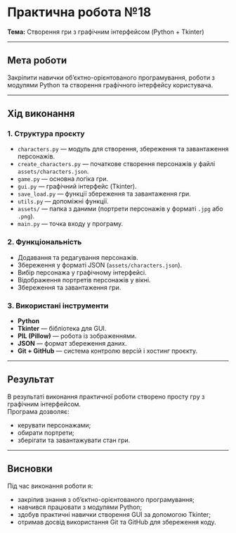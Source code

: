 # Практична робота №18
**Тема:** Створення гри з графічним інтерфейсом (Python + Tkinter)

---

## Мета роботи
Закріпити навички об’єктно-орієнтованого програмування, роботи з модулями Python та створення графічного інтерфейсу користувача.

---

## Хід виконання

### 1. Структура проєкту
- `characters.py` — модуль для створення, збереження та завантаження персонажів.
- `create_characters.py` — початкове створення персонажів у файлі `assets/characters.json`.
- `game.py` — основна логіка гри.
- `gui.py` — графічний інтерфейс (Tkinter).
- `save_load.py` — функції збереження та завантаження гри.
- `utils.py` — допоміжні функції.
- `assets/` — папка з даними (портрети персонажів у форматі `.jpg` або `.png`).
- `main.py` — точка входу у програму.

### 2. Функціональність
- Додавання та редагування персонажів.
- Збереження у форматі JSON (`assets/characters.json`).
- Вибір персонажа у графічному інтерфейсі.
- Відображення портретів персонажів у вікні.
- Збереження та завантаження гри.

### 3. Використані інструменти
- **Python**
- **Tkinter** — бібліотека для GUI.
- **PIL (Pillow)** — робота із зображеннями.
- **JSON** — формат збереження даних.
- **Git + GitHub** — система контролю версій і хостинг проєкту.

---

## Результат
В результаті виконання практичної роботи створено просту гру з графічним інтерфейсом.  
Програма дозволяє:
- керувати персонажами;
- обирати портрети;
- зберігати та завантажувати стан гри.

---

## Висновки
Під час виконання роботи я:
- закріпив знання з об’єктно-орієнтованого програмування;
- навчився працювати з модулями Python;
- здобув практичні навички створення GUI за допомогою Tkinter;
- отримав досвід використання Git та GitHub для збереження коду.

